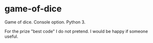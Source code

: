 # game-of-dice
Game of dice. 
Console option. 
Python 3.

For the prize "best code" I do not pretend. I would be happy if someone useful.
